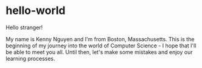 # hello-world

Hello stranger!

My name is Kenny Nguyen and I'm from Boston, Massachusetts. This is the beginning of my journey into the world of Computer Science - I hope that I'll be able to meet you all. Until then, let's make some mistakes and enjoy our learning processes.
